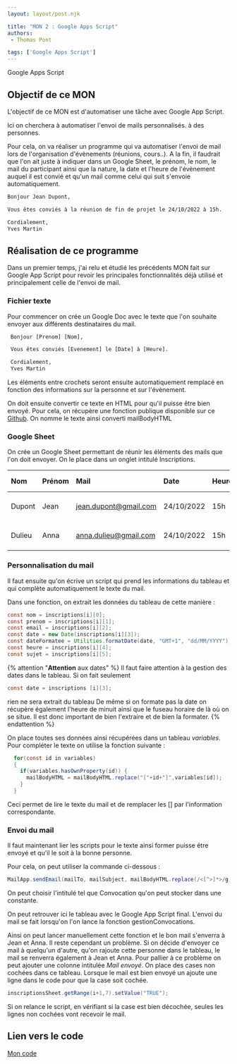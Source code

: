 ```yaml
---
layout: layout/post.njk

title: "MON 2 : Google Apps Script"
authors:
 - Thomas Pont

tags: ['Google Apps Script']
---
```


<!-- Début Résumé -->

Google Apps Script
<!-- Début Résumé -->

## Objectif de ce MON

L'objectif de ce MON est d'automatiser une tâche avec Google App Script.

Ici on cherchera à automatiser l'envoi de mails personnalisés. à des personnes.

Pour cela, on va réaliser un programme qui va automatiser l'envoi de mail lors de l'organisation d'évènements (réunions, cours..). A la fin, il faudrait que l'on ait juste à indiquer dans un Google Sheet, le prénom, le nom, le mail du participant ainsi que la nature, la date et l'heure de l'évènement auquel il est convié et qu'un mail comme celui qui suit s'envoie automatiquement.

```txt
Bonjour Jean Dupont,

Vous êtes conviés à la réunion de fin de projet le 24/10/2022 à 15h.

Cordialement,
Yves Martin
```

## Réalisation de ce programme

Dans un premier temps, j'ai relu et étudié les précédents MON fait sur Google App Script pour revoir les principales fonctionnalités déjà utilisé et principalement celle de l'envoi de mail.

### Fichier texte

Pour commencer on crée un Google Doc avec le texte que l'on souhaite envoyer aux différents destinataires du mail.

```txt
 Bonjour [Prenom] [Nom],

 Vous êtes conviés [Evenement] le [Date] à [Heure].

 Cordialement,
 Yves Martin
```

Les éléments entre crochets seront ensuite automatiquement remplacé en fonction des informations sur la personne et sur l'évènement.

On doit ensuite convertir ce texte en HTML pour qu'il puisse être bien envoyé. Pour cela, on récupère une fonction publique disponible sur ce [Github](https://github.com/oazabir/GoogleDoc2Html/blob/master/code.js).
On nomme le texte ainsi converti mailBodyHTML

### Google Sheet

On crée un Google Sheet permettant de réunir les éléments des mails que l'on doit envoyer. On le place dans un onglet intitulé Inscriptions.

|Nom |Prénom | Mail | Date | Heure | Nom Evènement |
|:----|:----|:----|:----|:----|:----|
|Dupont |Jean | jean.dupont@gmail.com | 24/10/2022 | 15h | à la réunion de fin de projet |
|Dulieu |Anna | anna.dulieu@gmail.com | 24/10/2022 | 15h | à la réunion de fin de projet |

### Personnalisation du mail

Il faut ensuite qu'on écrive un script qui prend les informations du tableau et qui complète automatiquement le texte du mail.

Dans une fonction, on extrait les données du tableau de cette manière :

```java
const nom = inscriptions[i][0];
const prenom = inscriptions[i][1];
const email = inscriptions[i][2];
const date = new Date(inscriptions[i][3]);
const dateFormatee = Utilities.formatDate(date, "GMT+1", "dd/MM/YYYY");
const heure = inscriptions[i][4];
const sujet = inscriptions[i][5];
```

{% attention "**Attention** aux dates" %}
Il faut faire attention à la gestion des dates dans le tableau. Si on fait seulement

```java
const date = inscriptions [i][3];
```

rien ne sera extrait du tableau
De même si on formate pas la date on récupère également l'heure de minuit ainsi que le fuseau horaire de là où on se situe.
Il est donc important de bien l'extraire et de bien la formater.
{% endattention %}

On place toutes ses données ainsi récupérées dans un tableau *variables*.
Pour compléter le texte on utilise la fonction suivante :

```java
  for(const id in variables)
  {
    if(variables.hasOwnProperty(id)) {
      mailBodyHTML = mailBodyHTML.replace("["+id+"]",variables[id]);
    }
  }
  ```

  Ceci permet de lire le texte du mail et de remplacer les [] par l'information correspondante.

### Envoi du mail

Il faut maintenant lier les scripts pour le texte ainsi former puisse être envoyé et qu'il le soit à la bonne personne.

Pour cela, on peut utiliser la commande ci-dessous :

```java
MailApp.sendEmail(mailTo, mailSubject, mailBodyHTML.replace(/<[^>]*>/g, ''), options);
```

On peut choisir l'intitulé tel que Convocation qu'on peut stocker dans une constante.

On peut retrouver ici le tableau avec le Google App Script final. L'envoi du mail se fait lorsqu'on l'on lance la fonction gestionConvocations.

Ainsi on peut lancer manuellement cette fonction et le bon mail s'enverra à Jean et Anna. Il reste cependant un problème. Si on décide d'envoyer ce mail à quelqu'un d'autre, qu'on rajoute cette personne dans le tableau, le mail se renverra également à Jean et Anna.
Pour pallier à ce problème on peut ajouter une colonne intitulée *Mail envoyé*. On place des cases non cochées dans ce tableau. Lorsque le mail est bien envoyé un ajoute une ligne dans le code pour que la case soit cochée.

```java
inscriptionsSheet.getRange(i+1,7).setValue("TRUE");
```

Si on relance le script, en vérifiant si la case est bien décochée, seules les lignes non cochées vont recevoir le mail.

## Lien vers le code

[Mon code](./code/code_gas)
